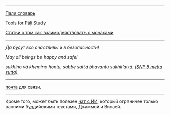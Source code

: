 
--------------

[Пали словарь](https://devamitta.github.io/pali/pali_dict.html)

[Tools for Pāḷi Study](https://sasanarakkha.github.io/study-tools/)

[Статьи о том как взаимодействовать с монахами](https://devamitta.github.io/notes/vinaya_notes.html)

--------------

*Да будут все счастливы и в безопасности!*

*May all beings be happy and safe!*

*sukhino vā khemino hontu, sabbe sattā bhavantu sukhit’attā. [(SNP 8 metta sutta)](https://suttacentral.net/snp1.8/ru/gerasimov?reference=none&highlight=false)*

--------------

[почта](mailto:devamitta@sasanarakkha.org) для связи.

--------------

Кроме того, может быть полезен [чат с ИИ](https://norbu-ai.org/ebt/), который ограничен только ранними буддийскими текстами, Дхаммой и Винаей.

